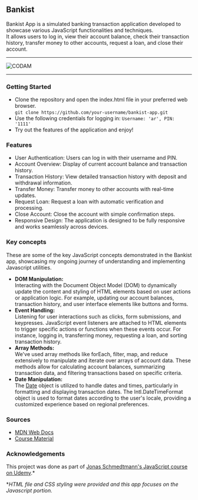 ## Bankist
Bankist App is a simulated banking transaction application developed to showcase various JavaScript functionalities and techniques.  
It allows users to log in, view their account balance, check their transaction history, transfer money to other accounts, request a loan, and close their account.  

---

<img src="https://i.imgur.com/hUdhSAk.png?raw=true" alt="CODAM" style="max-width: 50%;">

---

### Getting Started
- Clone the repository and open the index.html file in your preferred web browser.  
  `git clone https://github.com/your-username/bankist-app.git`
- Use the following credentials for logging in: `Username: 'ar', PIN: '1111'`
- Try out the features of the application and enjoy!

### Features
- User Authentication: Users can log in with their username and PIN.
- Account Overview: Display of current account balance and transaction history.
- Transaction History: View detailed transaction history with deposit and withdrawal information.
- Transfer Money: Transfer money to other accounts with real-time updates.
- Request Loan: Request a loan with automatic verification and processing.
- Close Account: Close the account with simple confirmation steps.
- Responsive Design: The application is designed to be fully responsive and works seamlessly across devices.

### Key concepts

These are some of the key JavaScript concepts demonstrated in the Bankist app, showcasing my ongoing journey of understanding and implementing Javascript utilities.
- **DOM Manipulation:**  
  Interacting with the Document Object Model (DOM) to dynamically update the content and styling of HTML elements based on user actions or application logic.
  For example, updating our account balances, transaction history, and user interface elements like buttons and forms.
- **Event Handling:**  
  Listening for user interactions such as clicks, form submissions, and keypresses. JavaScript event listeners are attached to HTML elements to trigger specific actions or functions when these events occur.
  For instance, logging in, transferring money, requesting a loan, and sorting transaction history.
- **Array Methods:**  
  We've used array methods like forEach, filter, map, and reduce extensively to manipulate and iterate over arrays of account data.
  These methods allow for calculating account balances, summarizing transaction data, and filtering transactions based on specific criteria.
- **Date Manipulation:**  
  The [Date](https://developer.mozilla.org/en-US/docs/Web/JavaScript/Reference/Global_Objects/Date) object is utilized to handle dates and times, particularly in formatting and displaying transaction dates.
  The Intl.DateTimeFormat object is used to format dates according to the user's locale, providing a customized experience based on regional preferences.
  
### Sources
- [MDN Web Docs](https://developer.mozilla.org/en-US/)
- [Course Material](https://github.com/jonasschmedtmann/complete-javascript-course)

### Acknowledgements
This project was done as part of [Jonas Schmedtmann's JavaScript course on Udemy](https://www.udemy.com/course/the-complete-javascript-course/?couponCode=KEEPLEARNING).*  

**HTML file and CSS styling were provided and this app focuses on the Javascript portion.*
